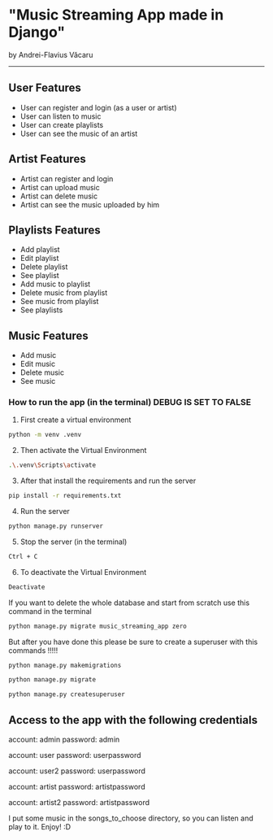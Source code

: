 # "Music Streaming App made in Django"
by Andrei-Flavius Văcaru

--------------


## User Features

- User can register and login (as a user or artist)
- User can listen to music
- User can create playlists
- User can see the music of an artist

## Artist Features

- Artist can register and login
- Artist can upload music
- Artist can delete music
- Artist can see the music uploaded by him

## Playlists Features

- Add playlist
- Edit playlist
- Delete playlist
- See playlist
- Add music to playlist
- Delete music from playlist
- See music from playlist
- See playlists

## Music Features

- Add music
- Edit music
- Delete music
- See music


### How to run the app (in the terminal) DEBUG IS SET TO FALSE
1. First create a virtual environment
```bash
python -m venv .venv 
```
2. Then activate the Virtual Environment
```bash
.\.venv\Scripts\activate 
```
3. After that install the requirements and run the server
```bash
pip install -r requirements.txt
```
4. Run the server
```bash
python manage.py runserver
```
5. Stop the server (in the terminal)
```bash
Ctrl + C 
```
6. To deactivate the Virtual Environment
```bash
Deactivate
```

If you want to delete the whole database and start from scratch use this command in the terminal
```bash
python manage.py migrate music_streaming_app zero
```
But after you have done this please be sure to create a superuser with this commands !!!!!
```bash
python manage.py makemigrations
```
```bash
python manage.py migrate
```
```bash
python manage.py createsuperuser
```


## Access to the app with the following credentials

account: admin
password: admin

account: user
password: userpassword

account: user2
password: userpassword

account: artist
password: artistpassword

account: artist2
password: artistpassword

I put some music in the songs_to_choose directory, so you can listen and play to it. Enjoy! :D